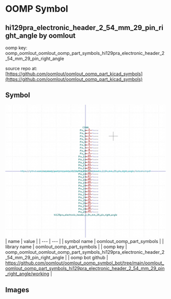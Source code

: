 # OOMP Symbol  
## hi129pra_electronic_header_2_54_mm_29_pin_right_angle  by oomlout  
  
oomp key: oomp_oomlout_oomlout_oomp_part_symbols_hi129pra_electronic_header_2_54_mm_29_pin_right_angle  
  
source repo at: [https://github.com/oomlout/oomlout_oomp_part_kicad_symbols](https://github.com/oomlout/oomlout_oomp_part_kicad_symbols)  
## Symbol  
  
[![working.png](working_600.png)](working.png)  
| name | value | 
| --- | --- | 
| symbol name | oomlout_oomp_part_symbols | 
| library name | oomlout_oomp_part_symbols | 
| oomp key | oomp_oomlout_oomlout_oomp_part_symbols_hi129pra_electronic_header_2_54_mm_29_pin_right_angle | 
| oomp bot github | https://github.com/oomlout/oomlout_oomp_symbol_bot/tree/main/oomlout_oomlout_oomp_part_symbols_hi129pra_electronic_header_2_54_mm_29_pin_right_angle/working | 
## Images  
